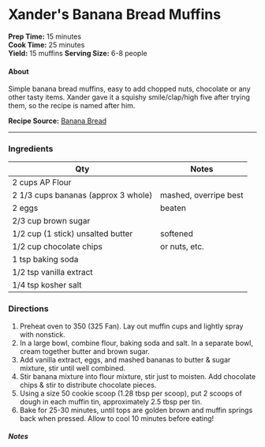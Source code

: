 # Xander's Banana Bread Muffins

**Prep Time:** 15 minutes  
**Cook Time:** 25 minutes   
**Yield:**  15 muffins
**Serving Size:** 6-8 people

#### About
Simple banana bread muffins, easy to add chopped nuts, chocolate or any other tasty items. Xander gave it a squishy smile/clap/high five after trying them, so the recipe is named after him.

**Recipe Source:**  [Banana Bread](https://goo.gl/imYMQk)


---

### Ingredients

| Qty  | Notes|
|---|---|
| 2 cups AP Flour |  |
| 2 1/3 cups bananas (approx 3 whole) | mashed, overripe best  |
| 2 eggs | beaten  |
| 2/3 cup brown sugar | |
| 1/2 cup (1 stick) unsalted butter | softened |
| 1/2 cup chocolate chips | or nuts, etc. |
| 1 tsp baking soda |  |
| 1/2 tsp vanilla extract |  |
| 1/4 tsp kosher salt |  |

### Directions
1. Preheat oven to 350 (325 Fan). Lay out muffin cups and lightly spray with nonstick.
2. In a large bowl, combine flour, baking soda and salt. In a separate bowl, cream together butter and brown sugar.
3. Add vanilla extract, eggs, and mashed bananas to butter & sugar mixture, stir until well combined.
4. Stir banana mixture into flour mixture, stir just to moisten. Add chocolate chips & stir to distribute chocolate pieces.
5. Using a size 50 cookie scoop (1.28 tbsp per scoop), put 2 scoops of dough in each muffin tin, approximately 2.5 tbsp per tin.
6. Bake for 25-30 minutes, until tops are golden brown and muffin springs back when pressed. Allow to cool 10 minutes before eating!  

##### Notes  

